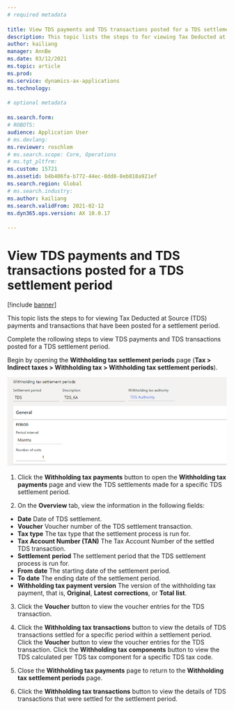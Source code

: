 ```yaml
---
# required metadata

title: View TDS payments and TDS transactions posted for a TDS settlement period
description: This topic lists the steps to for viewing Tax Deducted at Source (TDS) payments and transactions that have been posted for a settlement period.
author: kailiang
manager: AnnBe
ms.date: 03/12/2021
ms.topic: article
ms.prod: 
ms.service: dynamics-ax-applications
ms.technology: 

# optional metadata

ms.search.form: 
# ROBOTS: 
audience: Application User
# ms.devlang: 
ms.reviewer: roschlom
# ms.search.scope: Core, Operations
# ms.tgt_pltfrm: 
ms.custom: 15721
ms.assetid: b4b406fa-b772-44ec-8dd8-8eb818a921ef
ms.search.region: Global
# ms.search.industry: 
ms.author: kailiang
ms.search.validFrom: 2021-02-12
ms.dyn365.ops.version: AX 10.0.17

---
```


# View TDS payments and TDS transactions posted for a TDS settlement period

[!include [banner](../includes/banner.md)]

This topic lists the steps to for viewing Tax Deducted at Source (TDS) payments and transactions that have been posted for a settlement period. 

Complete the rollowing steps to view TDS payments and TDS transactions posted for a TDS settlement period.

Begin by opening the **Withholding tax settlement periods** page (**Tax > Indirect taxes > Withholding tax > Withholding tax settlement periods**).

 [![Withholding tax settlement periods](./media/apac-ind-TDS-50.png)](./media/apac-ind-TDS-50.png)

1. Click the **Withholding tax payments** button to open the **Withholding tax payments** page and view the TDS settlements made for a specific TDS settlement period.

2. On the **Overview** tab, view the information in the following fields:

- **Date** Date of TDS settlement.
- **Voucher** Voucher number of the TDS settlement transaction.
- **Tax type** The tax type that the settlement process is run for.
- **Tax Account Number (TAN)** The Tax Account Number of the settled TDS transaction.
- **Settlement** **period** The settlement period that the TDS settlement process is run for.
- **From date** The starting date of the settlement period.
- **To date** The ending date of the settlement period.
- **Withholding tax payment version** The version of the withholding tax payment, that is, **Original**, **Latest** **corrections**, or **Total** **list**.

3. Click the **Voucher** button to view the voucher entries for the TDS transaction.

4. Click the **Withholding tax transactions** button to view the details of TDS transactions settled for a specific period within a settlement period. Click the **Voucher** button to view the voucher entries for the TDS transaction. Click the **Withholding tax components** button to view the TDS calculated per TDS tax component for a specific TDS tax code.

5. Close the **Withholding tax payments** page to return to the **Withholding tax settlement periods** page.

6. Click the **Withholding tax transactions** button to view the details of TDS transactions that were settled for the settlement period.
